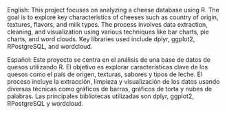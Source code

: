 English:
This project focuses on analyzing a cheese database using R. The goal is to explore key characteristics of cheeses such as country of origin, textures, flavors, and milk types. The process involves data extraction, cleaning, and visualization using various techniques like bar charts, pie charts, and word clouds. Key libraries used include dplyr, ggplot2, RPostgreSQL, and wordcloud.

Español:
Este proyecto se centra en el análisis de una base de datos de quesos utilizando R. El objetivo es explorar características clave de los quesos como el país de origen, texturas, sabores y tipos de leche. El proceso incluye la extracción, limpieza y visualización de los datos usando diversas técnicas como gráficos de barras, gráficos de torta y nubes de palabras. Las principales bibliotecas utilizadas son dplyr, ggplot2, RPostgreSQL y wordcloud.
